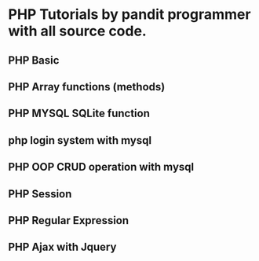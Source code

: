 # PHP Tutorials by pandit programmer with all source code.

## PHP Basic
## PHP Array functions (methods)
## PHP MYSQL SQLite function
## php login system with mysql
## PHP OOP CRUD operation with mysql  
## PHP Session
## PHP Regular Expression
## PHP Ajax with Jquery
